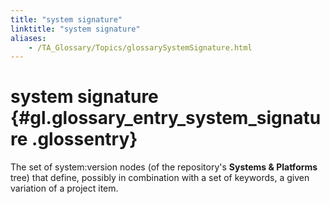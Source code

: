 ```yaml
--- 
title: "system signature"
linktitle: "system signature"
aliases: 
    - /TA_Glossary/Topics/glossarySystemSignature.html
---
```

# system signature {#gl.glossary_entry_system_signature .glossentry}

The set of system:version nodes \(of the repository's **Systems & Platforms** tree\) that define, possibly in combination with a set of keywords, a given variation of a project item.

